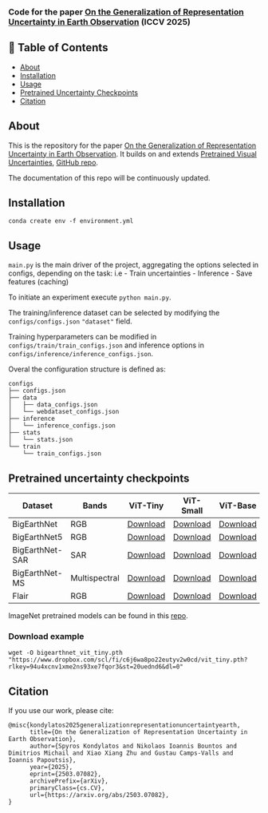 ### Code for the paper [On the Generalization of Representation Uncertainty in Earth Observation](https://arxiv.org/abs/2503.07082) (ICCV 2025)


## 📖 Table of Contents
- [About](#about)
- [Installation](#installation)
- [Usage](#usage)
- [Pretrained Uncertainty Checkpoints](#pretrained-uncertainty-checkpoints)
- [Citation](#citation)

## About

This is the repository for the paper [On the Generalization of Representation Uncertainty in Earth Observation](https://arxiv.org/abs/2503.07082). It builds on and extends [Pretrained Visual Uncertainties](https://arxiv.org/abs/2402.16569), [GitHub repo](https://github.com/mkirchhof/url). 

The documentation of this repo will be continuously updated.

## Installation

 `conda create env -f environment.yml`

## Usage
`main.py` is the main driver of the project, aggregating the options selected in configs, depending on the task: i.e
      - Train uncertainties
      - Inference
      - Save features (caching)

To initiate an experiment execute `python main.py`.

The training/inference dataset can be selected by modifying the `configs/configs.json` `"dataset"` field.

Training hyperparameters can be modified in `configs/train/train_configs.json` and inference options in `configs/inference/inference_configs.json`.

Overal the configuration structure is defined as:
```plaintext
configs
├── configs.json
├── data
│   ├── data_configs.json
│   └── webdataset_configs.json
├── inference
│   └── inference_configs.json
├── stats
│   └── stats.json
└── train
    └── train_configs.json
```

## Pretrained uncertainty checkpoints

| Dataset     | Bands |ViT-Tiny | ViT-Small | ViT-Base | ViT-Large |
|------------|------|---------------------|----------------------|---------------------|----------------------|
| BigEarthNet | RGB | [Download](https://www.dropbox.com/scl/fi/c6j6wa8po22eutyv2w0cd/vit_tiny.pth?rlkey=94u4xcnv1xme2ns93xe7fqor3&st=20uednd6&dl=0)       | [Download](https://www.dropbox.com/scl/fi/c1wswangof9ruk1ixnj74/vit_small.pth?rlkey=uql5vufnv1bmhk54l2n2lh9i7&st=10h4f3ru&dl=0)       | [Download](https://www.dropbox.com/scl/fi/1636ox2ns09c3om2hjfft/vit_base.pth?rlkey=luhgpsgcvzdb5jaspoa40kcjg&st=6dqocezu&dl=0)       | [Download](https://www.dropbox.com/scl/fi/dd2dfknz0ak023ylo99ge/vit_large.pth?rlkey=6pjh3xy1lktlp184y7p8k9zc6&st=zq1cs1po&dl=0)       |
| BigEarthNet5 | RGB |[Download](https://www.dropbox.com/scl/fi/5ac5qxh0d9h36nsxezr4k/vit_tiny.pth?rlkey=owpr8lkwcrjle8be7kqqymiv9&st=r6r433w5&dl=0)       | [Download](https://www.dropbox.com/scl/fi/lbnn7foxsf6zlk3ul11y9/vit_small.pth?rlkey=zev1mf17dxxdbuy8g27vyjnch&st=orxeg4js&dl=0)       | [Download](https://www.dropbox.com/scl/fi/twb9oha66i5y7jkf7e192/vit_base.pth?rlkey=01obs6o1oleb48e57y03jzxgh&st=2ucuo7ao&dl=0)       | [Download](https://www.dropbox.com/scl/fi/3mh39ym276y0t13y4o826/vit_large.pth?rlkey=w9eez98we38qra7tmtg3402vv&st=g4tw4zy3&dl=0)       |
| BigEarthNet-SAR | SAR | [Download](https://www.dropbox.com/scl/fi/7uc6w9mw7visn6zv3tles/vit_tiny.pth?rlkey=c45euew2uru67kitcue34e6q5&st=ojwl5kka&dl=0)       | [Download](https://www.dropbox.com/scl/fi/92efjiof2czh0c2zx0pps/vit_small.pth?rlkey=5pd0xn2uug6m1j7acs982ouk1&st=yeqs0d2a&dl=0)       | [Download](https://www.dropbox.com/scl/fi/hgnsb0q8yle2ajpt05jay/vit_base.pth?rlkey=gs9sx3qlaxnp29cxymc4c9a7d&st=kjlqr60q&dl=0)       | [Download](https://www.dropbox.com/scl/fi/9v2v5c0rll0io0sbolwk2/vit_large.pth?rlkey=qx2t9wnogs0kvxvxxxze29dbb&st=q6ezfud0&dl=0)       |
| BigEarthNet-MS | Multispectral |[Download](https://www.dropbox.com/scl/fi/kzasvy17okm5at9nahbw3/vit_tiny.pth?rlkey=mwhdcyzbmlqs0k6yi70u4yjov&st=ga64zvau&dl=0)       | [Download](https://www.dropbox.com/scl/fi/mvb2is3j6n1nrk7wt0xtz/vit_small.pth?rlkey=p1vuybfjertz9tqj39na7day5&st=lah70e45&dl=0)       | [Download](https://www.dropbox.com/scl/fi/pctt0og5ybazbu2fca3qi/vit_base.pth?rlkey=uhi7iui62xowftcrx8huqgesx&st=ka77wbc5&dl=0)       | [Download](https://www.dropbox.com/scl/fi/cxwbknfpeyirbe9k70yjf/vit_large.pth?rlkey=8zv1sfv10hnixsmftpe4jd5zr&st=1u2fooxk&dl=0)       |
| Flair      | RGB |[Download](https://www.dropbox.com/scl/fi/pfzt2etyguns0u2z0bsyc/vit_tiny.pth?rlkey=hyp3g6w91vsm6i8uhhdc06thi&st=1nbhge22&dl=0)       | [Download](https://www.dropbox.com/scl/fi/mggofntujre6h1p1xewoz/vit_small.pth?rlkey=a5uqcxz2yktuvkz0soyu128kg&st=cp6k6vfo&dl=0)       | [Download](https://www.dropbox.com/scl/fi/mt9ht2jqbqmyahp417sbg/vit_base.pth?rlkey=ag8ml7siefnbikrucws4xzfe7&st=fnu61bv9&dl=0)       | [Download](https://www.dropbox.com/scl/fi/59r7wuh6s5bqth1oykno1/vit_large.pth?rlkey=cp3vi6elc2v4oahcc0ukkrobb&st=casw4cpz&dl=0)       |

ImageNet pretrained models can be found in this [repo](https://github.com/mkirchhof/url).

### Download example
```
wget -O bigearthnet_vit_tiny.pth "https://www.dropbox.com/scl/fi/c6j6wa8po22eutyv2w0cd/vit_tiny.pth?rlkey=94u4xcnv1xme2ns93xe7fqor3&st=20uednd6&dl=0"
```


## Citation

If you use our work, please cite:
```
@misc{kondylatos2025generalizationrepresentationuncertaintyearth,
      title={On the Generalization of Representation Uncertainty in Earth Observation}, 
      author={Spyros Kondylatos and Nikolaos Ioannis Bountos and Dimitrios Michail and Xiao Xiang Zhu and Gustau Camps-Valls and Ioannis Papoutsis},
      year={2025},
      eprint={2503.07082},
      archivePrefix={arXiv},
      primaryClass={cs.CV},
      url={https://arxiv.org/abs/2503.07082}, 
}
```
